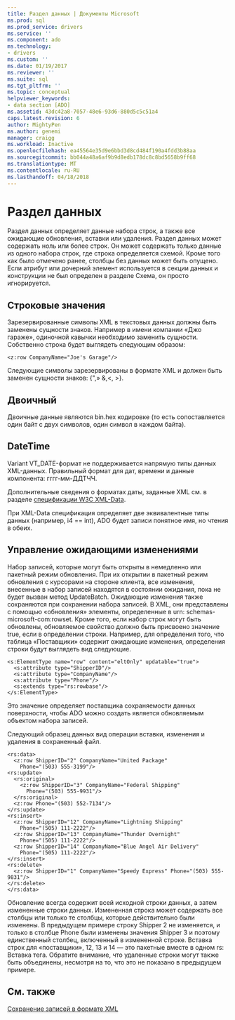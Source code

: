 ```yaml
---
title: Раздел данных | Документы Microsoft
ms.prod: sql
ms.prod_service: drivers
ms.service: ''
ms.component: ado
ms.technology:
- drivers
ms.custom: ''
ms.date: 01/19/2017
ms.reviewer: ''
ms.suite: sql
ms.tgt_pltfrm: ''
ms.topic: conceptual
helpviewer_keywords:
- data section [ADO]
ms.assetid: 43dc42a8-7057-48e6-93d6-880d5c5c51a4
caps.latest.revision: 6
author: MightyPen
ms.author: genemi
manager: craigg
ms.workload: Inactive
ms.openlocfilehash: ea45564e35d9e6bbd3d8cd484f190a4fdd3b88aa
ms.sourcegitcommit: bb044a48a6af9b9d8edb178dc8c8bd5658b9ff68
ms.translationtype: MT
ms.contentlocale: ru-RU
ms.lasthandoff: 04/18/2018
---
```

# <a name="data-section"></a>Раздел данных
Раздел данных определяет данные набора строк, а также все ожидающие обновления, вставки или удаления. Раздел данных может содержать ноль или более строк. Он может содержать только данные из одного набора строк, где строка определяется схемой. Кроме того как было отмечено ранее, столбцы без данных может быть опущено. Если атрибут или дочерний элемент используется в секции данных и конструкции не был определен в разделе Схема, он просто игнорируется.  
  
## <a name="string"></a>Строковые значения  
 Зарезервированные символы XML в текстовых данных должны быть заменены сущности знаков. Например в имени компании «Джо гараже», одиночной кавычки необходимо заменить сущности. Собственно строка будет выглядеть следующим образом:  
  
```  
<z:row CompanyName="Joe's Garage"/>  
```  
  
 Следующие символы зарезервированы в формате XML и должен быть заменен сущности знаков: {",» &,\<, >}.  
  
## <a name="binary"></a>Двоичный  
 Двоичные данные являются bin.hex кодировке (то есть сопоставляется один байт с двух символов, один символ в каждом байта).  
  
## <a name="datetime"></a>DateTime  
 Variant VT_DATE-формат не поддерживается напрямую типы данных XML-данных. Правильный формат для дат, времени и данные компонента: гггг-мм-ДДТЧЧ.  
  
 Дополнительные сведения о форматах даты, заданные XML см. в разделе [спецификации W3C XML-Data](https://go.microsoft.com/fwlink/?LinkId=5692).  
  
 При XML-Data спецификация определяет две эквивалентные типы данных (например, i4 == int), ADO будет записи понятное имя, но чтения в обеих.  
  
## <a name="managing-pending-changes"></a>Управление ожидающими изменениями  
 Набор записей, которые могут быть открыты в немедленно или пакетный режим обновления. При их открытии в пакетный режим обновления с курсорами на стороне клиента, все изменения, внесенные в набор записей находятся в состоянии ожидания, пока не будет вызван метод UpdateBatch. Ожидающие изменения также сохраняются при сохранении набора записей. В XML, они представлены с помощью «обновления» элементы, определенные в urn: schemas-microsoft-com:rowset. Кроме того, если набор строк могут быть обновлены, обновляемое свойство должно быть присвоено значение true, если в определении строки. Например, для определения того, что таблица «Поставщики» содержит ожидающие изменения, определения строки будут выглядеть вид следующие.  
  
```  
<s:ElementType name="row" content="eltOnly" updatable="true">  
  <s:attribute type="ShipperID"/>  
  <s:attribute type="CompanyName"/>  
  <s:attribute type="Phone"/>  
  <s:extends type="rs:rowbase"/>  
</s:ElementType>  
```  
  
 Это значение определяет поставщика сохраняемости данных поверхности, чтобы ADO можно создать является обновляемым объектом набора записей.  
  
 Следующий образец данных вид операции вставки, изменения и удаления в сохраненный файл.  
  
```  
<rs:data>  
  <z:row ShipperID="2" CompanyName="United Package"   
    Phone="(503) 555-3199"/>  
<rs:update>  
  <rs:original>  
    <z:row ShipperID="3" CompanyName="Federal Shipping"   
      Phone="(503) 555-9931"/>  
  </rs:original>  
  <z:row Phone="(503) 552-7134"/>  
</rs:update>  
<rs:insert>  
  <z:row ShipperID="12" CompanyName="Lightning Shipping"   
    Phone="(505) 111-2222"/>  
  <z:row ShipperID="13" CompanyName="Thunder Overnight"   
    Phone="(505) 111-2222"/>  
  <z:row ShipperID="14" CompanyName="Blue Angel Air Delivery"   
    Phone="(505) 111-2222"/>  
</rs:insert>  
<rs:delete>  
  <z:row ShipperID="1" CompanyName="Speedy Express" Phone="(503) 555-9831"/>  
</rs:delete>  
</rs:data>  
```  
  
 Обновление всегда содержит всей исходной строки данных, а затем измененные строки данных. Измененная строка может содержать все столбцы или только те столбцы, которые действительно были изменены. В предыдущем примере строку Shipper 2 не изменяется, и только в столбце Phone были изменены значения Shipper 3 и поэтому единственный столбец, включенный в измененной строке. Вставка строк для «поставщики», 12, 13 и 14 — это пакетные вместе в одном rs: Вставка тега. Обратите внимание, что удаленные строки могут также быть объединены, несмотря на то, что это не показано в предыдущем примере.  
  
## <a name="see-also"></a>См. также  
 [Сохранение записей в формате XML](../../../ado/guide/data/persisting-records-in-xml-format.md)
